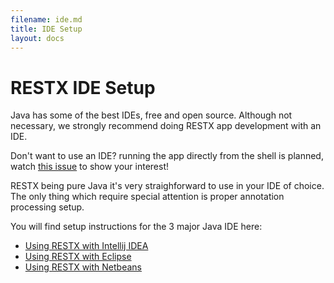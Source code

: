 ```yaml
---
filename: ide.md
title: IDE Setup
layout: docs
---
```

# RESTX IDE Setup

Java has some of the best IDEs, free and open source. Although not necessary, we strongly recommend doing RESTX app development with an IDE.

<div class="note">
	<p>Don't want to use an IDE? running the app directly from the shell is planned, watch <a href="https://github.com/restx/restx/issues/4">this issue</a> to show your interest!</p>
</div>

RESTX being pure Java it's very straighforward to use in your IDE of choice. The only thing which require special attention is proper annotation processing setup.

You will find setup instructions for the 3 major Java IDE here:

- [Using RESTX with Intellij IDEA](ide-idea.html)
- [Using RESTX with Eclipse](ide-eclipse.html)
- [Using RESTX with Netbeans](ide-netbeans.html)
